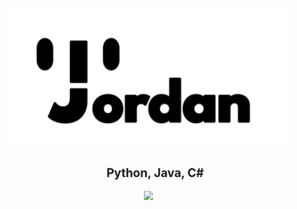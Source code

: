 <a href="https://jordanbrotherton.github.io/" align="center">
    <picture>
        <!-- Dark Logo -->
        <source media="(prefers-color-scheme: dark)" srcset="logo_dark.svg">
        <!-- Light Logo -->
        <source media="(prefers-color-scheme: light)" srcset="logo_light.svg">
        <!-- Fallback Logo -->
        <img alt="Stylized logo that says Jordan" src="logo.png">
    </picture>
</a>
<div id="toc" align="center">
    <ul align="center" style="list-style: none;">
        <summary>
          <h2>Python, Java, C#</h2>
        </summary>
    </ul>
</div>
<p align="center">
    <picture>
        <!-- Dark Stats -->
        <source
            srcset="https://github-readme-stats.vercel.app/api?username=jordanbrotherton&show_icons=true&theme=dark&bg_color=00000000&hide_border=true&hide_title=true"
            media="(prefers-color-scheme: dark)" align="center"
        />
        <!-- Light Stats -->
        <source
            srcset="https://github-readme-stats.vercel.app/api?username=jordanbrotherton&show_icons=true&bg_color=00000000&hide_border=true&hide_title=true"
            media="(prefers-color-scheme: light), (prefers-color-scheme: no-preference)" align="center"
        />
        <!-- Fallback Stats -->
        <img src="https://github-readme-stats.vercel.app/api?username=jordanbrotherton&show_icons=true&hide_border=true&hide_title=true" align="center" />
    </picture>
</p>
